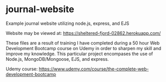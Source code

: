 # journal-website
Example journal website utilizing node.js, express, and EJS

Website may be viewed at: https://sheltered-fjord-02862.herokuapp.com/

These files are a result of training I have completed during a 50 hour Web Development Bootcamp course on Udemy in order to sharpen my skill and improve my knowledge. This particular project encompases the use of Node.js, MongoDB/Mongoose, EJS, and express.

Udemy course: https://www.udemy.com/course/the-complete-web-development-bootcamp
